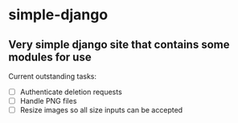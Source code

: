 # simple-django

## Very simple django site that contains some modules for use

Current outstanding tasks:

- [ ] Authenticate deletion requests
- [ ] Handle PNG files
- [ ] Resize images so all size inputs can be accepted